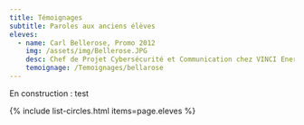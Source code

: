 ```yaml
---
title: Témoignages
subtitle: Paroles aux anciens élèves
eleves:
  - name: Carl Bellerose, Promo 2012 
    img: /assets/img/Bellerose.JPG
    desc: Chef de Projet Cybersécurité et Communication chez VINCI Energies
    temoignage: /Temoignages/bellarose
---
```


En construction : test

{% include list-circles.html items=page.eleves %}



